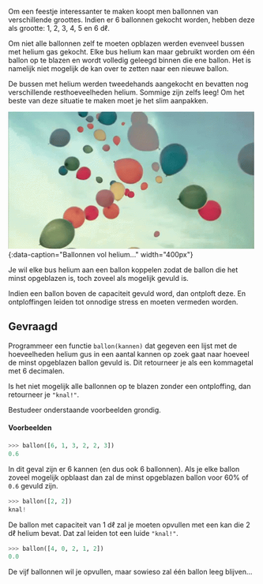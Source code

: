 Om een feestje interessanter te maken koopt men ballonnen van verschillende groottes. Indien er 6 ballonnen gekocht worden, hebben deze als grootte: 1, 2, 3, 4, 5 en 6 dℓ.

Om niet alle ballonnen zelf te moeten opblazen werden evenveel bussen met helium gas gekocht. Elke bus helium kan maar gebruikt worden om één ballon op te blazen en wordt volledig geleegd binnen die ene ballon. Het is namelijk niet mogelijk de kan over te zetten naar een nieuwe ballon.

De bussen met helium werden tweedehands aangekocht en bevatten nog verschillende resthoeveelheden helium. Sommige zijn zelfs leeg! Om het beste van deze situatie te maken moet je het slim aanpakken.

![Ballonnen vol helium...](media/balloon.gif "Ballonnen vol helium..."){:data-caption="Ballonnen vol helium..." width="400px"}

Je wil elke bus helium aan een ballon koppelen zodat de ballon die het minst opgeblazen is, toch zoveel als mogelijk gevuld is.

Indien een ballon boven de capaciteit gevuld word, dan ontploft deze. En ontploffingen leiden tot onnodige stress en moeten vermeden worden.

## Gevraagd

Programmeer een functie `ballon(kannen)` dat gegeven een lijst met de hoeveelheden helium gus in een aantal kannen op zoek gaat naar hoeveel de minst opgeblazen ballon gevuld is. Dit retourneer je als een kommagetal met 6 decimalen.

Is het niet mogelijk alle ballonnen op te blazen zonder een ontploffing, dan retourneer je `"knal!"`.

Bestudeer onderstaande voorbeelden grondig.

#### Voorbeelden

```python
>>> ballon([6, 1, 3, 2, 2, 3])
0.6
```

In dit geval zijn er 6 kannen (en dus ook 6 ballonnen). Als je elke ballon zoveel mogelijk opblaast dan zal de minst opgeblazen ballon voor 60% of `0.6` gevuld zijn.


```python
>>> ballon([2, 2])
knal!
```

De ballon met capaciteit van 1 dℓ zal je moeten opvullen met een kan die 2 dℓ helium bevat. Dat zal leiden tot een luide `"knal!"`.


```python
>>> ballon([4, 0, 2, 1, 2])
0.0
```

De vijf ballonnen wil je opvullen, maar sowieso zal één ballon leeg blijven...